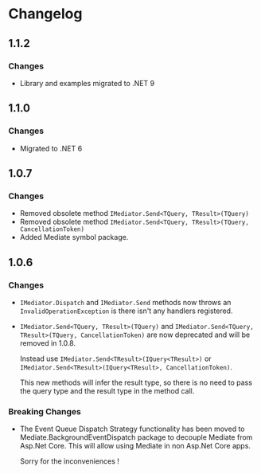 # Changelog

## 1.1.2

### Changes

- Library and examples migrated to .NET 9

## 1.1.0

### Changes

- Migrated to .NET 6

## 1.0.7

### Changes

- Removed obsolete method `IMediator.Send<TQuery, TResult>(TQuery)`
- Removed obsolete method `IMediator.Send<TQuery, TResult>(TQuery, CancellationToken)`
- Added Mediate symbol package.

## 1.0.6

### Changes

-   `IMediator.Dispatch` and `IMediator.Send` methods now throws an
    `InvalidOperationException` is there isn't any handlers registered.

-   `IMediator.Send<TQuery, TResult>(TQuery)` and
    `IMediator.Send<TQuery, TResult>(TQuery, CancellationToken)` are now
    deprecated and will be removed in 1.0.8.

    Instead use `IMediator.Send<TResult>(IQuery<TResult>)` or
    `IMediator.Send<TResult>(IQuery<TResult>, CancellationToken)`.

    This new methods will infer the result type, so there is no need to
    pass the query type and the result type in the method call.

### Breaking Changes

-   The Event Queue Dispatch Strategy functionality has been moved to
    Mediate.BackgroundEventDispatch package to decouple Mediate from
    Asp.Net Core. This will allow using Mediate in non Asp.Net Core
    apps.

    Sorry for the inconveniences !

